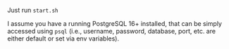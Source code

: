 Just run `start.sh`

I assume you have a running PostgreSQL 16+ installed, that can be simply accessed using `psql` (i.e., username, password, database, port, etc. are either default or set via env variables).
